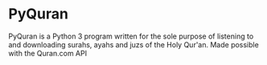 # PyQuran
PyQuran is a Python 3 program written for the sole purpose of listening to and downloading surahs, ayahs and juzs of the Holy Qur'an. Made possible with the Quran.com API
